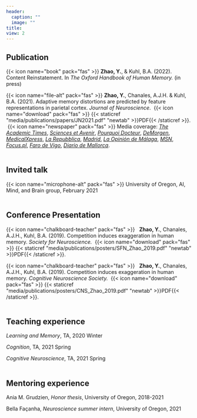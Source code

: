```yaml
---
header:
  caption: ""
  image: ""
title: 
view: 2
---
```



## Publication


{{< icon name="book" pack="fas" >}}   __Zhao, Y.__, & Kuhl, B.A. (2022). Content Reinstatement. In *The Oxford Handbook of Human Memory.* (in press)

{{< icon name="file-alt" pack="fas" >}}   __Zhao, Y.__, Chanales, A.J.H. & Kuhl, B.A. (2021). Adaptive memory distortions are predicted by feature representations in parietal cortex. *Journal of Neuroscience*. &nbsp;{{< icon name="download" pack="fas" >}} {{< staticref "media/publications/papers/JN2021.pdf" "newtab" >}}PDF{{< /staticref >}}. &nbsp;{{< icon name="newspaper" pack="fas" >}} Media coverage: [*The Academic Times*](https://academictimes.com/our-memory-works-better-when-it-exaggerates-small-differences/), [*Sciences et Avenir*](https://www.sciencesetavenir.fr/sante/cerveau-et-psy/deformer-nos-souvenirs-en-exagerant-leurs-differences-nous-aide-a-nous-les-rememorer_152099), [*Pourquoi Docteur*](https://www.pourquoidocteur.fr/Articles/Question-d-actu/35553-Cerveau-exagerer-differences-souvenirs-similaires-mieux-s-en-rappeler), [*DeMorgen*](https://www.demorgen.be/tech-wetenschap/u-overdrijft-helemaal-niet-uw-hersenen-doen-dat-uit-zichzelf~bfee5dd9/), [*MedicalXpress*](https://medicalxpress.com/news/2021-02-distorting-memories-brain.html), [*La Repubblica*](https://www.repubblica.it/salute/2021/03/21/news/distorcere_i_ricordi_per_memorizzarli_meglio-292471378/?rss),  [*Madrid*](http://www.madrimasd.org/notiweb/noticias/cerebro-juega-nosotros), [*La Opinión de Málaga*](https://www.laopiniondemalaga.es/tendencias21/2021/03/12/cerebro-juega-40986917.html), [*MSN*](https://www.msn.com/en-gb/health/mindandbody/your-brain-warps-your-memories-so-you-can-remember-them-better/ar-BB1erZkV), [*Focus.pl*](https://www.focus.pl/artykul/twoj-mozg-wypacza-wspomnienia-zeby-je-lepiej-pamietac), [*Faro de Vigo*](https://www.farodevigo.es/tendencias21/2021/03/12/cerebro-juega-40986607.html), [*Diario de Mallorca*](https://www.diariodemallorca.es/tendencias21/2021/03/12/cerebro-juega-40986575.html).
<br/><br/>

## Invited talk
{{< icon name="microphone-alt" pack="fas" >}}  University of Oregon, AI, Mind, and Brain group, February 2021
<br/><br/>

## Conference Presentation
{{< icon name="chalkboard-teacher" pack="fas" >}}  &nbsp; __Zhao, Y.__, Chanales, A.J.H., Kuhl, B.A. (2019). Competition induces exaggeration in human memory. *Society for Neuroscience.*  &nbsp;{{< icon name="download" pack="fas" >}} {{< staticref "media/publications/posters/SFN_Zhao_2019.pdf" "newtab" >}}PDF{{< /staticref >}}.

{{< icon name="chalkboard-teacher" pack="fas" >}}  &nbsp; __Zhao, Y.__, Chanales, A.J.H., Kuhl, B.A. (2019). Competition induces exaggeration in human memory. *Cognitive Neuroscience Society.*  &nbsp;{{< icon name="download" pack="fas" >}} {{< staticref "media/publications/posters/CNS_Zhao_2019.pdf" "newtab" >}}PDF{{< /staticref >}}.
<br/><br/>

## Teaching experience
*Learning and Memory*, TA, 2020 Winter

*Cognition*, TA, 2021 Spring

*Cognitive Neuroscience*, TA, 2021 Spring
<br/><br/>


## Mentoring experience
Ania M. Grudzien, *Honor thesis*, University of Oregon, 2018-2021

Bella Façanha, *Neuroscience summer intern*, University of Oregon, 2021


